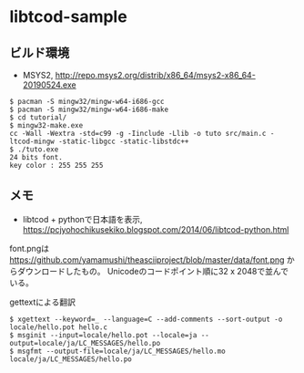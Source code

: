 # libtcod-sample
## ビルド環境
- MSYS2, http://repo.msys2.org/distrib/x86_64/msys2-x86_64-20190524.exe

```
$ pacman -S mingw32/mingw-w64-i686-gcc
$ pacman -S mingw32/mingw-w64-i686-make
$ cd tutorial/
$ mingw32-make.exe
cc -Wall -Wextra -std=c99 -g -Iinclude -Llib -o tuto src/main.c -ltcod-mingw -static-libgcc -static-libstdc++
$ ./tuto.exe 
24 bits font.
key color : 255 255 255
```

## メモ

- libtcod + pythonで日本語を表示, https://pcjyohochikusekiko.blogspot.com/2014/06/libtcod-python.html

font.pngは https://github.com/yamamushi/theasciiproject/blob/master/data/font.png からダウンロードしたもの。
Unicodeのコードポイント順に32 x 2048で並んでいる。

gettextによる翻訳

```
$ xgettext --keyword=_ --language=C --add-comments --sort-output -o locale/hello.pot hello.c
$ msginit --input=locale/hello.pot --locale=ja --output=locale/ja/LC_MESSAGES/hello.po
$ msgfmt --output-file=locale/ja/LC_MESSAGES/hello.mo locale/ja/LC_MESSAGES/hello.po
```
